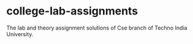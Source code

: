 # college-lab-assignments
The lab and theory assignment solutions of Cse branch of Techno India University.
